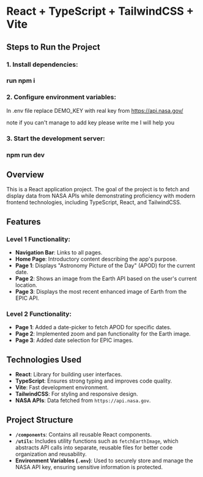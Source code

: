 # React + TypeScript + TailwindCSS + Vite

## Steps to Run the Project

### 1. **Install dependencies:**
### run npm i

### 2. **Configure environment variables:**

In .env file replace DEMO_KEY with real key from https://api.nasa.gov/

note if you can't manage to add key please write me I will help you

### 3. **Start the development server:**
### npm run dev


## Overview
This is a React application project. The goal of the project is to fetch and display data from NASA APIs while demonstrating proficiency with modern frontend technologies, including TypeScript, React, and TailwindCSS.

## Features
### Level 1 Functionality:
- **Navigation Bar**: Links to all pages.
- **Home Page**: Introductory content describing the app's purpose.
- **Page 1**: Displays "Astronomy Picture of the Day" (APOD) for the current date.
- **Page 2**: Shows an image from the Earth API based on the user's current location.
- **Page 3**: Displays the most recent enhanced image of Earth from the EPIC API.

### Level 2 Functionality:
- **Page 1**: Added a date-picker to fetch APOD for specific dates.
- **Page 2**: Implemented zoom and pan functionality for the Earth image.
- **Page 3**: Added date selection for EPIC images.

## Technologies Used
- **React**: Library for building user interfaces.
- **TypeScript**: Ensures strong typing and improves code quality.
- **Vite**: Fast development environment.
- **TailwindCSS**: For styling and responsive design.
- **NASA APIs**: Data fetched from `https://api.nasa.gov`.

## Project Structure
- **`/components`**: Contains all reusable React components.
- **`/utils`**: Includes utility functions such as `fetchEarthImage`, which abstracts API calls into separate, reusable files for better code organization and reusability.
- **Environment Variables (`.env`)**: Used to securely store and manage the NASA API key, ensuring sensitive information is protected.
